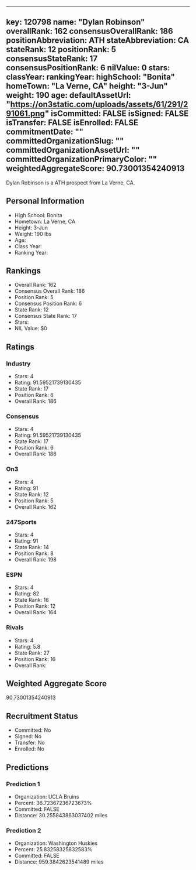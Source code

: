 ---
  key: 120798
  name: "Dylan Robinson"
  overallRank: 162
  consensusOverallRank: 186
  positionAbbreviation: ATH
  stateAbbreviation: CA
  stateRank: 12
  positionRank: 5
  consensusStateRank: 17
  consensusPositionRank: 6
  nilValue: 0
  stars: 
  classYear: 
  rankingYear: 
  highSchool: "Bonita"
  homeTown: "La Verne, CA"
  height: "3-Jun"
  weight: 190
  age: 
  defaultAssetUrl: "https://on3static.com/uploads/assets/61/291/291061.png"
  isCommitted: FALSE
  isSigned: FALSE
  isTransfer: FALSE
  isEnrolled: FALSE
  commitmentDate: ""
  committedOrganizationSlug: ""
  committedOrganizationAssetUrl: ""
  committedOrganizationPrimaryColor: ""
  weightedAggregateScore: 90.73001354240913
  ---
  
  Dylan Robinson is a ATH prospect from La Verne, CA.
  
  ## Personal Information
  - High School: Bonita
  - Hometown: La Verne, CA
  - Height: 3-Jun
  - Weight: 190 lbs
  - Age: 
  - Class Year: 
  - Ranking Year: 
  
  ## Rankings
  - Overall Rank: 162
  - Consensus Overall Rank: 186
  - Position Rank: 5
  - Consensus Position Rank: 6
  - State Rank: 12
  - Consensus State Rank: 17
  - Stars: 
  - NIL Value: $0
  
  ## Ratings
  
  ### Industry
  - Stars: 4
  - Rating: 91.59521739130435
  - State Rank: 17
  - Position Rank: 6
  - Overall Rank: 186
  
  ### Consensus
  - Stars: 4
  - Rating: 91.59521739130435
  - State Rank: 17
  - Position Rank: 6
  - Overall Rank: 186
  
  ### On3
  - Stars: 4
  - Rating: 91
  - State Rank: 12
  - Position Rank: 5
  - Overall Rank: 162
  
  ### 247Sports
  - Stars: 4
  - Rating: 91
  - State Rank: 14
  - Position Rank: 8
  - Overall Rank: 198
  
  ### ESPN
  - Stars: 4
  - Rating: 82
  - State Rank: 16
  - Position Rank: 12
  - Overall Rank: 164
  
  ### Rivals
  - Stars: 4
  - Rating: 5.8
  - State Rank: 27
  - Position Rank: 16
  - Overall Rank: 
  
  ## Weighted Aggregate Score
  90.73001354240913
  
  ## Recruitment Status
  - Committed: No
  - Signed: No
  - Transfer: No
  - Enrolled: No
  
  
  
  ## Predictions
  
  ### Prediction 1
  - Organization: UCLA Bruins
  - Percent: 36.72367236723673%
  - Committed: FALSE
  - Distance: 30.255843863037402 miles
  
  ### Prediction 2
  - Organization: Washington Huskies
  - Percent: 25.83258325832583%
  - Committed: FALSE
  - Distance: 959.3842623541489 miles
  